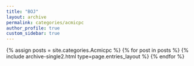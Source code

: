 ```yaml
---
title: "BOJ"
layout: archive
permalink: categories/acmicpc
author_profile: true
custom_sidebar: true
---
```



{% assign posts = site.categories.Acmicpc %}
{% for post in posts %} {% include archive-single2.html type=page.entries_layout %} {% endfor %}